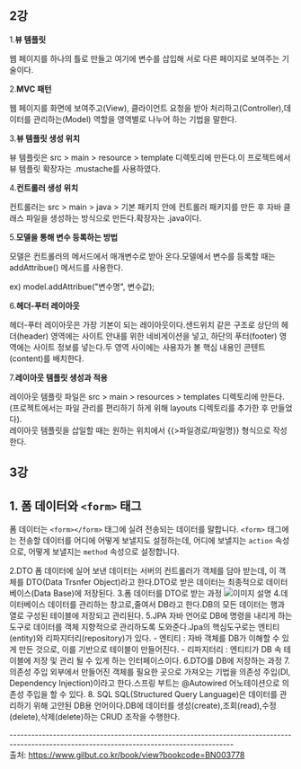 <h2>2강</h2>
1.<strong>뷰 템플릿</strong><br>
<p>웹 페이지를 하나의 틀로 만들고 여기에 변수를 삽입해 서로 다른 페이지로 보여주는 기술이다.</p>
2.<strong>MVC 패턴</strong><br>
<p>웹 페이지를 화면에 보여주고(View), 클라이언트 요청을 받아 처리하고(Controller),데이터를 관리하는(Model) 역할을 영역별로 나누어 하는 기법을 말한다.</p>
3.<strong>뷰 템플릿 생성 위치</strong><br>
<p>뷰 템플릿은 src > main > resource > template 디렉토리에 만든다.이 프로젝트에서 뷰 템플릿 확장자는 .mustache를 사용하였다.</p>
4.<strong>컨트롤러 생성 위치</strong><br>
<p>컨트롤러는 src > main > java > 기본 패키지 안에 컨트롤러 패키지를 만든 후 자바 클래스 파일을 생성하는 방식으로 만든다.확장자는 .java이다.</p>
5.<strong>모델을 통해 변수 등록하는 방법</strong><br>
<p>모델은 컨트롤러의 메서드에서 매개변수로 받아 온다.모델에서 변수를 등록할 때는 addAttribue() 메서드를 사용한다.</p>
<p>ex) model.addAttribue("변수명", 변수값);</p>
6.<strong>헤더-푸터 레이아웃</strong><br>
<p>헤더-푸터 레이아웃은 가장 기본이 되는 레이아웃이다.샌드위치 같은 구조로 상단의 헤더(header) 영역에는 사이트 안내를 위한 네비게이션을 넣고, 하단의 푸터(footer) 영역에는 사이트 정보를 넣는다.두 영역 사이에는 사용자가 볼 핵심 내용인 콘텐트(content)를 배치한다.</p>
7.<strong>레이아웃 템플릿 생성과 적용</strong><br>
<p>레이아웃 템플릿 파일은 src > main > resources > templates 디렉토리에 만든다.(프로젝트에서는 파일 관리를 편리하기 하게 위해 layouts 디렉토리를 추가한 후 만들었다).<br>
레이아웃 템플릿을 삽일할 때는 원하는 위치에서 {{>파일경로/파일명}} 형식으로 작성한다.</p>

<h2>3강</h2>

<h2>1. 폼 데이터와 <code>&lt;form&gt;</code> 태그</h2>
<p>폼 데이터는 <code>&lt;form&gt;&lt;/form&gt;</code> 태그에 실려 전송되는 데이터를 말합니다. <code>&lt;form&gt;</code> 태그에는 전송할 데이터를 어디에 어떻게 보낼지도 설정하는데, 어디에 보낼지는 <code>action</code> 속성으로, 어떻게 보낼지는 <code>method</code> 속성으로 설정합니다.</p>
2.DTO
폼 데이터에 실어 보낸 데이터는 서버의 컨트롤러가 객체를 담아 받는데, 이 객체를 DTO(Data Trsnfer Object)라고 한다.DTO로 받은 데이터는 최종적으로 데이터베이스(Data Base)에 저장된다.
3.폼 데이터를 DTO로 받는 과정
<img src="https://github.com/whatisyourcode/StudyForSpring/assets/87058844/de864f71-69be-44ba-a16b-da335195c87a.png" alt="이미지 설명">
4.데이터베이스
데이터를 관리하는 창고로,줄여서 DB라고 한다.DB의 모든 데이터는 행과 열로 구성된 테이블에 저장되고 관리된다.
5.JPA
자바 언어로 DB에 명령을 내리게 하는 도구로 데이터를 객체 지향적으로 관리하도록 도와준다.Jpa의 핵심도구로는 엔티티(entity)와 리파지터리(repository)가 있다.
- 엔티티 : 자바 객체를 DB가 이해할 수 있게 만든 것으로, 이를 기반으로 테이블이 만들어진다.
- 리파지터리 : 엔티티가 DB 속 테이블에 저장 및 관리 될 수 있게 하는 인터페이스이다.
6.DTO를 DB에 저장하는 과정
7.의존성 주입
외부에서 만들어진 객체를 필요한 곳으로 가져오는 기법을 의존성 주입(DI, Dependency Injection)이라고 한다.스프링 부트는 @Autowired 어노테이션으로 의존성 주입을 할 수 있다.
8. SQL
SQL(Structured Query Language)은 데이터를 관리하기 위해 고안된 DB용 언어이다.DB에 데이터를 생성(create),조회(read),수정(delete),삭제(delete)하는 CRUD 조작을 수행한다.

--------------------------------------------------------------------------------------------------------------------------------------------<br>
출처: https://www.gilbut.co.kr/book/view?bookcode=BN003778
